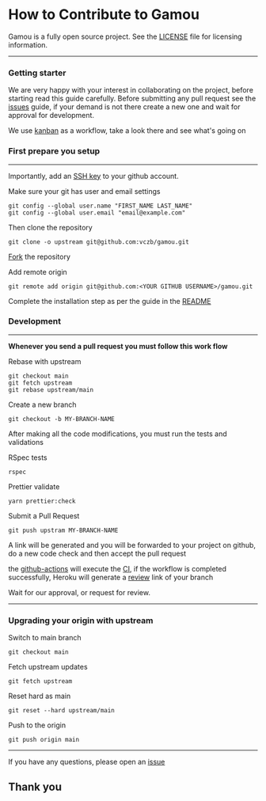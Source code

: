 # How to Contribute to Gamou

Gamou is a fully open source project. See the [LICENSE](./LICENSE) file for licensing information.

---

### Getting starter

We are very happy with your interest in collaborating on the project, before starting read this guide carefully. Before submitting any pull request see the [issues](https://github.com/vczb/gamou/issues) guide, if your demand is not there create a new one and wait for approval for development.

We use [kanban](https://github.com/vczb/gamou/projects/1) as a workflow, take a look there and see what's going on

### First prepare you setup

---

Importantly, add an [SSH key](https://help.github.com/en/articles/generating-a-new-ssh-key-and-adding-it-to-the-ssh-agent) to your github account.

Make sure your git has user and email settings

```
git config --global user.name "FIRST_NAME LAST_NAME"
git config --global user.email "email@example.com"
```

Then clone the repository

```
git clone -o upstream git@github.com:vczb/gamou.git
```

[Fork](https://docs.github.com/en/github/getting-started-with-github/quickstart/fork-a-repo) the repository

Add remote origin

```
git remote add origin git@github.com:<YOUR GITHUB USERNAME>/gamou.git
```

Complete the installation step as per the guide in the [README](./README.md)

### Development

---

**Whenever you send a pull request you must follow this work flow**

Rebase with upstream

```
git checkout main
git fetch upstream
git rebase upstream/main
```

Create a new branch

```
git checkout -b MY-BRANCH-NAME
```

After making all the code modifications, you must run the tests and validations

RSpec tests

```
rspec
```

Prettier validate

```
yarn prettier:check
```

Submit a Pull Request

```
git push upstram MY-BRANCH-NAME
```

A link will be generated and you will be forwarded to your project on github, do a new code check and then accept the pull request

the [github-actions](https://docs.github.com/en/actions) will execute the [CI](https://github.com/vczb/gamou/actions), if the workflow is completed successfully, Heroku will generate a [review](https://devcenter.heroku.com/articles/github-integration-review-apps) link of your branch

Wait for our approval, or request for review.

---

### Upgrading your origin with upstream

Switch to main branch

```
git checkout main
```

Fetch upstream updates

```
git fetch upstream
```

Reset hard as main

```
git reset --hard upstream/main
```

Push to the origin

```
git push origin main
```

---

If you have any questions, please open an [issue](https://github.com/vczb/gamou/issues)

## Thank you
